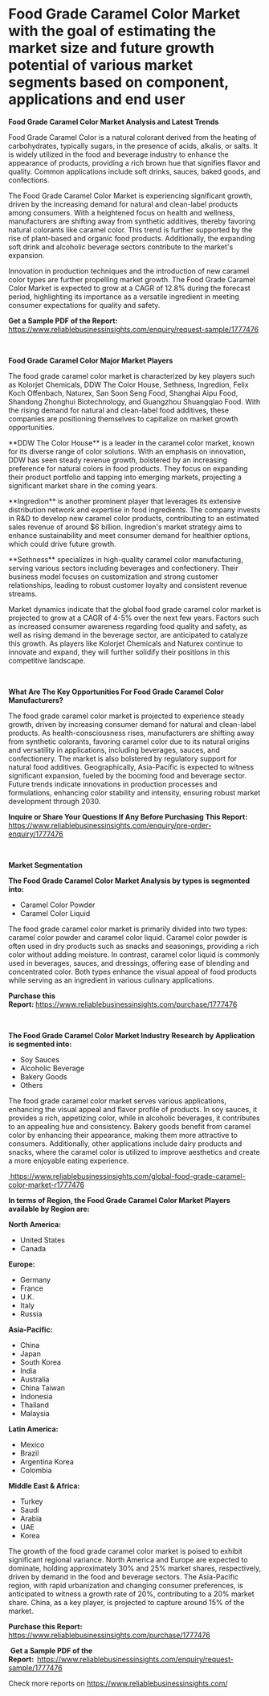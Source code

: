 <p><h1>Food Grade Caramel Color Market with the goal of estimating the market size and future growth potential of various market segments based on component, applications and end user</h1></p><p><strong>Food Grade Caramel Color Market Analysis and Latest Trends</strong></p>
<p><p>Food Grade Caramel Color is a natural colorant derived from the heating of carbohydrates, typically sugars, in the presence of acids, alkalis, or salts. It is widely utilized in the food and beverage industry to enhance the appearance of products, providing a rich brown hue that signifies flavor and quality. Common applications include soft drinks, sauces, baked goods, and confections.</p><p>The Food Grade Caramel Color Market is experiencing significant growth, driven by the increasing demand for natural and clean-label products among consumers. With a heightened focus on health and wellness, manufacturers are shifting away from synthetic additives, thereby favoring natural colorants like caramel color. This trend is further supported by the rise of plant-based and organic food products. Additionally, the expanding soft drink and alcoholic beverage sectors contribute to the market's expansion. </p><p>Innovation in production techniques and the introduction of new caramel color types are further propelling market growth. The Food Grade Caramel Color Market is expected to grow at a CAGR of 12.8% during the forecast period, highlighting its importance as a versatile ingredient in meeting consumer expectations for quality and safety.</p></p>
<p><strong>Get a Sample PDF of the Report:&nbsp;</strong> <a href="https://www.reliablebusinessinsights.com/enquiry/request-sample/1777476?utm_campaign=2274&utm_medium=2&utm_source=Github&utm_content=ia&utm_term=07042025&utm_id=food-grade-caramel-color">https://www.reliablebusinessinsights.com/enquiry/request-sample/1777476</a></p>
<p>&nbsp;</p>
<p><strong>Food Grade Caramel Color Major Market Players</strong></p>
<p><p>The food grade caramel color market is characterized by key players such as Kolorjet Chemicals, DDW The Color House, Sethness, Ingredion, Felix Koch Offenbach, Naturex, San Soon Seng Food, Shanghai Aipu Food, Shandong Zhonghui Biotechnology, and Guangzhou Shuangqiao Food. With the rising demand for natural and clean-label food additives, these companies are positioning themselves to capitalize on market growth opportunities.</p><p>**DDW The Color House** is a leader in the caramel color market, known for its diverse range of color solutions. With an emphasis on innovation, DDW has seen steady revenue growth, bolstered by an increasing preference for natural colors in food products. They focus on expanding their product portfolio and tapping into emerging markets, projecting a significant market share in the coming years.</p><p>**Ingredion** is another prominent player that leverages its extensive distribution network and expertise in food ingredients. The company invests in R&D to develop new caramel color products, contributing to an estimated sales revenue of around $6 billion. Ingredion's market strategy aims to enhance sustainability and meet consumer demand for healthier options, which could drive future growth.</p><p>**Sethness** specializes in high-quality caramel color manufacturing, serving various sectors including beverages and confectionery. Their business model focuses on customization and strong customer relationships, leading to robust customer loyalty and consistent revenue streams.</p><p>Market dynamics indicate that the global food grade caramel color market is projected to grow at a CAGR of 4-5% over the next few years. Factors such as increased consumer awareness regarding food quality and safety, as well as rising demand in the beverage sector, are anticipated to catalyze this growth. As players like Kolorjet Chemicals and Naturex continue to innovate and expand, they will further solidify their positions in this competitive landscape.</p></p>
<p>&nbsp;</p>
<p><strong>What Are The Key Opportunities For Food Grade Caramel Color Manufacturers?</strong></p>
<p><p>The food grade caramel color market is projected to experience steady growth, driven by increasing consumer demand for natural and clean-label products. As health-consciousness rises, manufacturers are shifting away from synthetic colorants, favoring caramel color due to its natural origins and versatility in applications, including beverages, sauces, and confectionery. The market is also bolstered by regulatory support for natural food additives. Geographically, Asia-Pacific is expected to witness significant expansion, fueled by the booming food and beverage sector. Future trends indicate innovations in production processes and formulations, enhancing color stability and intensity, ensuring robust market development through 2030.</p></p>
<p><strong>Inquire or Share Your Questions If Any Before Purchasing This Report:</strong> <a href="https://www.reliablebusinessinsights.com/enquiry/pre-order-enquiry/1777476?utm_campaign=2274&utm_medium=2&utm_source=Github&utm_content=ia&utm_term=07042025&utm_id=food-grade-caramel-color">https://www.reliablebusinessinsights.com/enquiry/pre-order-enquiry/1777476</a></p>
<p>&nbsp;</p>
<p><strong>Market Segmentation</strong></p>
<p><strong>The Food Grade Caramel Color Market Analysis by types is segmented into:</strong></p>
<p><ul><li>Caramel Color Powder</li><li>Caramel Color Liquid</li></ul></p>
<p><p>The food grade caramel color market is primarily divided into two types: caramel color powder and caramel color liquid. Caramel color powder is often used in dry products such as snacks and seasonings, providing a rich color without adding moisture. In contrast, caramel color liquid is commonly used in beverages, sauces, and dressings, offering ease of blending and concentrated color. Both types enhance the visual appeal of food products while serving as an ingredient in various culinary applications.</p></p>
<p><strong>Purchase this Report:&nbsp;</strong><a href="https://www.reliablebusinessinsights.com/purchase/1777476?utm_campaign=2274&utm_medium=2&utm_source=Github&utm_content=ia&utm_term=07042025&utm_id=food-grade-caramel-color">https://www.reliablebusinessinsights.com/purchase/1777476</a></p>
<p>&nbsp;</p>
<p><strong>The Food Grade Caramel Color Market Industry Research by Application is segmented into:</strong></p>
<p><ul><li>Soy Sauces</li><li>Alcoholic Beverage</li><li>Bakery Goods</li><li>Others</li></ul></p>
<p><p>The food grade caramel color market serves various applications, enhancing the visual appeal and flavor profile of products. In soy sauces, it provides a rich, appetizing color, while in alcoholic beverages, it contributes to an appealing hue and consistency. Bakery goods benefit from caramel color by enhancing their appearance, making them more attractive to consumers. Additionally, other applications include dairy products and snacks, where the caramel color is utilized to improve aesthetics and create a more enjoyable eating experience.</p></p>
<p><a href="https://www.reliablebusinessinsights.com/global-food-grade-caramel-color-market-r1777476?utm_campaign=2274&utm_medium=2&utm_source=Github&utm_content=ia&utm_term=07042025&utm_id=food-grade-caramel-color">&nbsp;https://www.reliablebusinessinsights.com/global-food-grade-caramel-color-market-r1777476</a></p>
<p><strong>In terms of Region, the Food Grade Caramel Color Market Players available by Region are:</strong></p>
<p>
    <p> <strong> North America: </strong>
        <ul>
            <li>United States</li>
            <li>Canada</li>
        </ul>
        </p> 
    <p> <strong> Europe: </strong>
        <ul>
            <li>Germany</li>
            <li>France</li>
            <li>U.K.</li>
            <li>Italy</li>
            <li>Russia</li>
        </ul>
        </p> 
    <p> <strong> Asia-Pacific: </strong>
        <ul>
            <li>China</li>
            <li>Japan</li>
            <li>South Korea</li>
            <li>India</li>
            <li>Australia</li>
            <li>China Taiwan</li>
            <li>Indonesia</li>
            <li>Thailand</li>
            <li>Malaysia</li>
        </ul>
        </p> 
    <p> <strong> Latin America: </strong>
        <ul>
            <li>Mexico</li>
            <li>Brazil</li>
            <li>Argentina Korea</li>
            <li>Colombia</li>
        </ul>
        </p> 
    <p> <strong> Middle East & Africa: </strong>
        <ul>
            <li>Turkey</li>
            <li>Saudi</li>
            <li>Arabia</li>
            <li>UAE</li>
            <li>Korea</li>
        </ul>
    </p>
    </p>
<p><p>The growth of the food grade caramel color market is poised to exhibit significant regional variance. North America and Europe are expected to dominate, holding approximately 30% and 25% market shares, respectively, driven by demand in the food and beverage sectors. The Asia-Pacific region, with rapid urbanization and changing consumer preferences, is anticipated to witness a growth rate of 20%, contributing to a 20% market share. China, as a key player, is projected to capture around 15% of the market.</p></p>
<p><strong>Purchase this Report: </strong><a href="https://www.reliablebusinessinsights.com/purchase/1777476?utm_campaign=2274&utm_medium=2&utm_source=Github&utm_content=ia&utm_term=07042025&utm_id=food-grade-caramel-color">https://www.reliablebusinessinsights.com/purchase/1777476</a></p>
<p>&nbsp;<strong>Get a Sample PDF of the Report:&nbsp;&nbsp;</strong><a href="https://www.reliablebusinessinsights.com/enquiry/request-sample/1777476?utm_campaign=2274&utm_medium=2&utm_source=Github&utm_content=ia&utm_term=07042025&utm_id=food-grade-caramel-color">https://www.reliablebusinessinsights.com/enquiry/request-sample/1777476</a></p>
<p><strong></strong></p>
<p>Check more reports on <a href="https://www.reliablebusinessinsights.com/?utm_campaign=2274&utm_medium=2&utm_source=Github&utm_content=ia&utm_term=07042025&utm_id=food-grade-caramel-color">https://www.reliablebusinessinsights.com/</a></p>